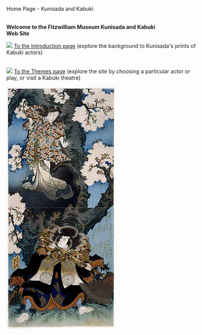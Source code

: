 Home Page - Kunisada and Kabuki

   
**Welcome to the Fitzwilliam Museum Kunisada and Kabuki  
Web Site**

 ![](bd10265_1.gif) [To the Introduction page](info%20kun.htm) (explore the background to Kunisada's prints of Kabuki actors)  
   

![](bd10265_1.gif) [To the Themes page](textthemes.htm) (explore the site by choosing a particular actor or play, or visit a Kabuki theatre)

![Bando Mitsugoro IV as Sekibei and Onoe Kikugoro III as Somezone in Tsumoru koi yuki seki no to (Snow and love piled up at the Seki-no-to Barrier Gate) performed at the Ichimura theatre in 11/1832](/images/prints/p.508-1937.jpg)
